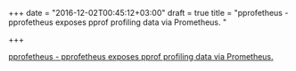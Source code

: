 +++
date = "2016-12-02T00:45:12+03:00"
draft = true
title = "pprofetheus - pprofetheus exposes pprof profiling data via Prometheus. "

+++

<p><a href="https://t.co/aUC2TT86Iq">pprofetheus - pprofetheus exposes pprof profiling data via Prometheus. </a></p>
